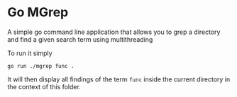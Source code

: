 # Go MGrep

A simple go command line application that allows you to grep a directory and find a given search term using multithreading

To run it simply

```
go run ./mgrep func .
```
It will then display all findings of the term `func` inside the current directory in the context of this folder.

